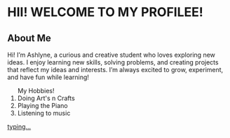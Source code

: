 <h1>HII! WELCOME TO MY PROFILEE!</h1>
<h2>About Me</h2>
<p>Hi! I’m Ashlyne, a curious and creative student who loves exploring new ideas. I enjoy learning new skills, solving problems, and creating projects that reflect my ideas and interests. I’m always excited to grow, experiment, and have fun while learning!</p>

<ol>My Hobbies!
  <li> Doing Art's n Crafts </li>
  <li> Playing the Piano </li>
  <li> Listening to music </li>
</ol>

[typing...](https://cozytypes.com/)
